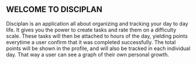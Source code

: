 ## WELCOME TO DISCIPLAN

Disciplan is an application all about organizing and tracking your day to day life.
It gives you the power to create tasks and rate them on a difficulty scale. These tasks will then be attached to hours of the day, yielding points everytime a user confirm that it was completed successfully.
The total points will be shown in the profile, and will also be tracked in each individual day. That way
a user can see a graph of their own personal growth.